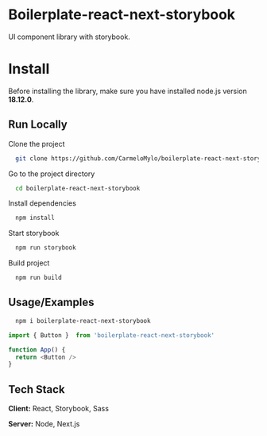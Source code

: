 # Boilerplate-react-next-storybook

UI component library with storybook.

# Install

Before installing the library, make sure you have installed node.js version **18.12.0**.

## Run Locally

Clone the project

```bash
  git clone https://github.com/CarmeloMylo/boilerplate-react-next-storybook.git
```

Go to the project directory

```bash
  cd boilerplate-react-next-storybook
```

Install dependencies

```bash
  npm install
```

Start storybook

```bash
  npm run storybook
```

Build project

```bash
  npm run build
```

## Usage/Examples

```bash
  npm i boilerplate-react-next-storybook
```

```javascript
import { Button }  from 'boilerplate-react-next-storybook'

function App() {
  return <Button />
}
```

## Tech Stack

**Client:** React, Storybook, Sass

**Server:** Node, Next.js